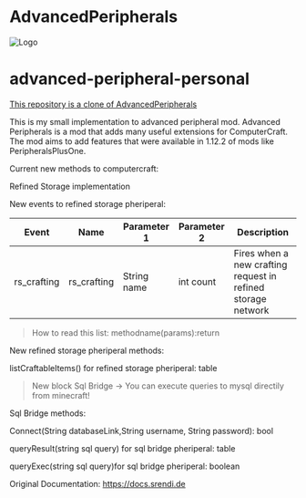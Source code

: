 
# AdvancedPeripherals

![Logo](https://www.bisecthosting.com/images/CF/Advanced_Peripherals/BH_AP_Header.png "Logo")

# advanced-peripheral-personal

[This repository is a clone of AdvancedPeripherals](https://github.com/Seniorendi/AdvancedPeripherals)

This is my small implementation to advanced peripheral mod. Advanced Peripherals is a mod that adds many useful extensions for ComputerCraft. The mod aims to add features that were
available in 1.12.2 of mods like PeripheralsPlusOne.


Current new methods to computercraft:

Refined Storage implementation

New events to refined storage pheriperal:

| Event       | Name        | Parameter 1 | Parameter 2 | Description                                                  |
|-------------|-------------|-------------|-------------|--------------------------------------------------------------|
| rs_crafting | rs_crafting | String name | int count   | Fires when a new crafting request in refined storage network |

> How to read this list: methodname(params):return

New refined storage pheriperal methods: 

listCraftableItems() for refined storage pheriperal: table 

>New block Sql Bridge -> You can execute queries to mysql directily from minecraft!

Sql Bridge methods:

Connect(String databaseLink,String username, String password): bool

queryResult(string sql query) for sql bridge pheriperal: table

queryExec(string sql query)for sql bridge pheriperal: boolean


Original Documentation: https://docs.srendi.de

